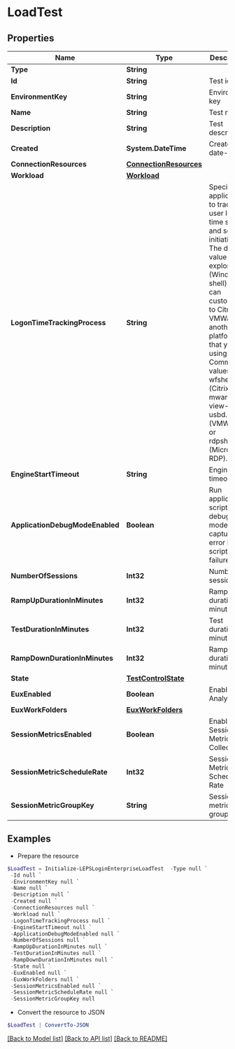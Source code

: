 # LoadTest
## Properties

Name | Type | Description | Notes
------------ | ------------- | ------------- | -------------
**Type** | **String** |  | 
**Id** | **String** | Test id | [optional] 
**EnvironmentKey** | **String** | Environment key | [optional] 
**Name** | **String** | Test name | [optional] 
**Description** | **String** | Test description | [optional] 
**Created** | **System.DateTime** | Created date-time | [optional] 
**ConnectionResources** | [**ConnectionResources**](ConnectionResources.md) |  | [optional] 
**Workload** | [**Workload**](Workload.md) |  | [optional] 
**LogonTimeTrackingProcess** | **String** | Specify the application to track user login time session and session initiation. The default value is explorer.exe (Windows shell). You can customize it to Citrix, VMWare, or another platform that you&#39;re using. Common values are wfshell.exe (Citrix), mware-view-usbd.exe (VMWare), or rdpshell.exe (Microsoft RDP). | [optional] 
**EngineStartTimeout** | **String** | Engine start timeout | [optional] 
**ApplicationDebugModeEnabled** | **Boolean** | Run application scripts in debug mode to capture the error line for scripts failures | [optional] 
**NumberOfSessions** | **Int32** | Number of sessions | [optional] 
**RampUpDurationInMinutes** | **Int32** | Ramp up duration in minutes | [optional] 
**TestDurationInMinutes** | **Int32** | Test duration in minutes | [optional] 
**RampDownDurationInMinutes** | **Int32** | Ramp down duration in minutes | [optional] 
**State** | [**TestControlState**](TestControlState.md) |  | [optional] 
**EuxEnabled** | **Boolean** | Enable Eux Analysis | [optional] 
**EuxWorkFolders** | [**EuxWorkFolders**](EuxWorkFolders.md) |  | [optional] 
**SessionMetricsEnabled** | **Boolean** | Enable Session Metrics Collection | [optional] 
**SessionMetricScheduleRate** | **Int32** | Session Metric Schedule Rate | [optional] 
**SessionMetricGroupKey** | **String** | Session metric group key | [optional] 

## Examples

- Prepare the resource
```powershell
$LoadTest = Initialize-LEPSLoginEnterpriseLoadTest  -Type null `
 -Id null `
 -EnvironmentKey null `
 -Name null `
 -Description null `
 -Created null `
 -ConnectionResources null `
 -Workload null `
 -LogonTimeTrackingProcess null `
 -EngineStartTimeout null `
 -ApplicationDebugModeEnabled null `
 -NumberOfSessions null `
 -RampUpDurationInMinutes null `
 -TestDurationInMinutes null `
 -RampDownDurationInMinutes null `
 -State null `
 -EuxEnabled null `
 -EuxWorkFolders null `
 -SessionMetricsEnabled null `
 -SessionMetricScheduleRate null `
 -SessionMetricGroupKey null
```

- Convert the resource to JSON
```powershell
$LoadTest | ConvertTo-JSON
```

[[Back to Model list]](../README.md#documentation-for-models) [[Back to API list]](../README.md#documentation-for-api-endpoints) [[Back to README]](../README.md)


